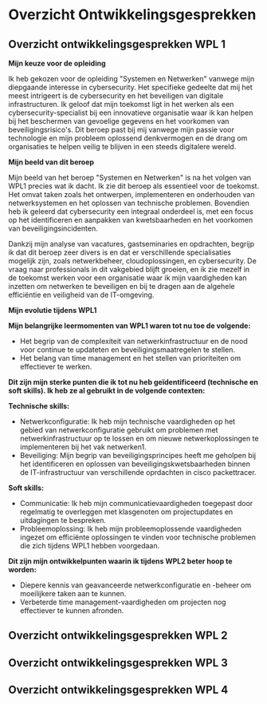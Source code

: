 # Overzicht Ontwikkelingsgesprekken

## Overzicht ontwikkelingsgesprekken WPL 1
**Mijn keuze voor de opleiding**

Ik heb gekozen voor de opleiding "Systemen en Netwerken" vanwege mijn diepgaande interesse in cybersecurity. Het specifieke gedeelte dat mij het meest intrigeert is de cybersecurity en het beveiligen van digitale infrastructuren. Ik geloof dat mijn toekomst ligt in het werken als een cybersecurity-specialist bij een innovatieve organisatie waar ik kan helpen bij het beschermen van gevoelige gegevens en het voorkomen van beveiligingsrisico's. Dit beroep past bij mij vanwege mijn passie voor technologie en mijn probleem oplossend denkvermogen en de drang om organisaties te helpen veilig te blijven in een steeds digitalere wereld.

**Mijn beeld van dit beroep**

Mijn beeld van het beroep "Systemen en Netwerken" is na het volgen van WPL1 precies wat ik dacht. Ik zie dit beroep als essentieel voor de toekomst. Het omvat taken zoals het ontwerpen, implementeren en onderhouden van netwerksystemen en het oplossen van technische problemen. Bovendien heb ik geleerd dat cybersecurity een integraal onderdeel is, met een focus op het identificeren en aanpakken van kwetsbaarheden en het voorkomen van beveiligingsincidenten.

Dankzij mijn analyse van vacatures, gastseminaries en opdrachten, begrijp ik dat dit beroep zeer divers is en dat er verschillende specialisaties mogelijk zijn, zoals netwerkbeheer, cloudoplossingen, en cybersecurity. De vraag naar professionals in dit vakgebied blijft groeien, en ik zie mezelf in de toekomst werken voor een organisatie waar ik mijn vaardigheden kan inzetten om netwerken te beveiligen en bij te dragen aan de algehele efficiëntie en veiligheid van de IT-omgeving.

**Mijn evolutie tijdens WPL1**

**Mijn belangrijke leermomenten van WPL1 waren tot nu toe de volgende:**
- Het begrip van de complexiteit van netwerkinfrastructuur en de nood voor continue te updateten en beveiligingsmaatregelen te stellen.
- Het belang van time management en het stellen van prioriteiten om effectiever te werken.

**Dit zijn mijn sterke punten die ik tot nu heb geïdentificeerd (technische en soft skills). Ik heb ze al gebruikt in de volgende contexten:**

**Technische skills:**
- Netwerkconfiguratie: Ik heb mijn technische vaardigheden op het gebied van netwerkconfiguratie gebruikt om problemen met netwerkinfrastructuur op te lossen en om nieuwe netwerkoplossingen te implementeren bij het vak netwerken1.
- Beveiliging: Mijn begrip van beveiligingsprincipes heeft me geholpen bij het identificeren en oplossen van beveiligingskwetsbaarheden binnen de IT-infrastructuur van verschillende oprdachten in cisco packettracer.

**Soft skills:**
- Communicatie: Ik heb mijn communicatievaardigheden toegepast door regelmatig te overleggen met klasgenoten om projectupdates en uitdagingen te bespreken.
- Probleemoplossing: Ik heb mijn probleemoplossende vaardigheden ingezet om efficiënte oplossingen te vinden voor technische problemen die zich tijdens WPL1 hebben voorgedaan.

**Dit zijn mijn ontwikkelpunten waarin ik tijdens WPL2 beter hoop te worden:**
- Diepere kennis van geavanceerde netwerkconfiguratie en -beheer om moeilijkere taken aan te kunnen.
- Verbeterde time management-vaardigheden om projecten nog effectiever te kunnen afronden.



## Overzicht ontwikkelingsgesprekken WPL 2

## Overzicht ontwikkelingsgesprekken WPL 3

## Overzicht ontwikkelingsgesprekken WPL 4